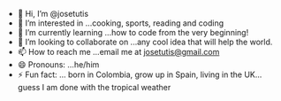 - 👋 Hi, I’m @josetutis 
- 👀 I’m interested in ...cooking, sports, reading and coding
- 🌱 I’m currently learning ...how to code from the very beginning! 
- 💞️ I’m looking to collaborate on ...any cool idea that will help the world.
- 📫 How to reach me ...email me at josetutis@gmail.com
- 😄 Pronouns: ...he/him
- ⚡ Fun fact: ... born in Colombia, grow up in Spain, living in the UK... guess I am done with the tropical weather

<!---
josetutis/josetutis is a ✨ special ✨ repository because its `README.md` (this file) appears on your GitHub profile.
You can click the Preview link to take a look at your changes.
--->
